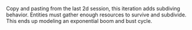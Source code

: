 Copy and pasting from the last 2d session, this iteration adds subdiving behavior. Entities must gather enough resources to survive and subdivide. This ends up modeling an exponential boom and bust cycle.
